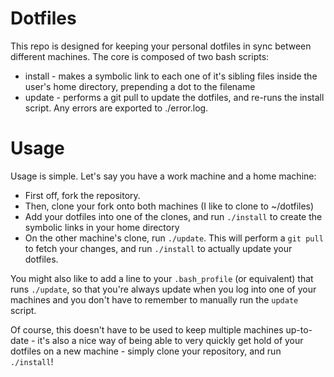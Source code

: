 # Dotfiles

This repo is designed for keeping your personal dotfiles in sync between
different machines.  The core is composed of two bash scripts:

* install - makes a symbolic link to each one of it's sibling files inside the
user's home directory, prepending a dot to the filename
* update - performs a git pull to update the dotfiles, and re-runs the install
script.  Any errors are exported to ./error.log.

# Usage

Usage is simple.  Let's say you have a work machine and a home machine:

* First off, fork the repository.
* Then, clone your fork onto both machines (I like to clone to ~/dotfiles)
* Add your dotfiles into one of the clones, and run `./install` to create the
symbolic links in your home directory
* On the other machine's clone, run `./update`.  This will perform a `git pull`
to fetch your changes, and run `./install` to actually update your dotfiles.

You might also like to add a line to your `.bash_profile` (or equivalent) that
runs `./update`, so that you're always update when you log into one of your
machines and you don't have to remember to manually run the `update` script.

Of course, this doesn't have to be used to keep multiple machines up-to-date -
it's also a nice way of being able to very quickly get hold of your dotfiles on
a new machine - simply clone your repository, and run `./install`!
